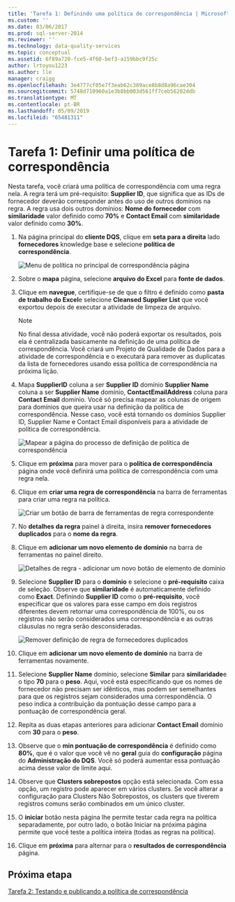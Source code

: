 ```yaml
---
title: 'Tarefa 1: Definindo uma política de correspondência | Microsoft Docs'
ms.custom: ''
ms.date: 03/06/2017
ms.prod: sql-server-2014
ms.reviewer: ''
ms.technology: data-quality-services
ms.topic: conceptual
ms.assetid: 6f89a720-fce5-4f60-bef3-a159bbc9f25c
author: lrtoyou1223
ms.author: lle
manager: craigg
ms.openlocfilehash: 3e4777cf05e7f3eab62c389ace8b8d8a96cae304
ms.sourcegitcommit: 5748d710960a1e3b8bb003d561ff7ceb56202ddb
ms.translationtype: MT
ms.contentlocale: pt-BR
ms.lasthandoff: 05/09/2019
ms.locfileid: "65481311"
---
```

# <a name="task-1-defining-a-matching-policy"></a>Tarefa 1: Definir uma política de correspondência
  Nesta tarefa, você criará uma política de correspondência com uma regra nela. A regra terá um pré-requisito: **Supplier ID**, que significa que as IDs de fornecedor deverão corresponder antes do uso de outros domínios na regra. A regra usa dois outros domínios: **Nome do fornecedor** com **similaridade** valor definido como **70%** e **Contact Email** com **similaridade** valor definido como **30%**.  
  
1.  Na página principal do **cliente DQS**, clique em **seta para a direita** lado **fornecedores** knowledge base e selecione **política de correspondência**.  
  
     ![Menu de política no principal de correspondência página](../../2014/tutorials/media/et-definingamatchingpolicy-01.jpg "correspondência de Menu de política na principal página")  
  
2.  Sobre o **mapa** página, selecione **arquivo do Excel** para **fonte de dados**.  
  
3.  Clique em **navegue**, certifique-se de que o filtro é definido como **pasta de trabalho do Excel**e selecione **Cleansed Supplier List** que você exportou depois de executar a atividade de limpeza de arquivo.  
  
    > [!NOTE]  
    >  No final dessa atividade, você não poderá exportar os resultados, pois ela é centralizada basicamente na definição de uma política de correspondência. Você criará um Projeto de Qualidade de Dados para a atividade de correspondência e o executará para remover as duplicatas da lista de fornecedores usando essa política de correspondência na próxima lição.  
  
4.  Mapa **SupplierID** coluna a ser **Supplier ID** domínio **Supplier Name** coluna a ser **Supplier Name** domínio,  **ContactEmailAddress** coluna para **Contact Email** domínio. Você só precisa mapear as colunas de origem para domínios que queira usar na definição da política de correspondência. Nesse caso, você está tornando os domínios Supplier ID, Supplier Name e Contact Email disponíveis para a atividade de política de correspondência.  
  
     ![Mapear a página do processo de definição de política de correspondência](../../2014/tutorials/media/et-definingamatchingpolicy-02.jpg "mapear a página do processo de definição de política de correspondência")  
  
5.  Clique em **próxima** para mover para o **política de correspondência** página onde você definirá uma política de correspondência com uma regra nela.  
  
6.  Clique em **criar uma regra de correspondência** na barra de ferramentas para criar uma regra na política.  
  
     ![Criar um botão de barra de ferramentas de regra correspondente](../../2014/tutorials/media/et-definingamatchingpolicy-03.jpg "criar um botão de barra de ferramentas de regra correspondente")  
  
7.  No **detalhes da regra** painel à direita, insira **remover fornecedores duplicados** para o **nome da regra**.  
  
8.  Clique em **adicionar um novo elemento de domínio** na barra de ferramentas no painel direito.  
  
     ![Detalhes de regra - adicionar um novo botão de elemento de domínio](../../2014/tutorials/media/et-definingamatchingpolicy-04.jpg "detalhes de regra - adicionar um novo botão de elemento de domínio")  
  
9. Selecione **Supplier ID** para o **domínio** e selecione o **pré-requisito** caixa de seleção. Observe que **similaridade** é automaticamente definido como **Exact**. Definindo **Supplier ID** como o **pré-requisito**, você especificar que os valores para esse campo em dois registros diferentes devem retornar uma correspondência de 100%, ou os registros não serão considerados uma correspondência e as outras cláusulas no regra serão desconsideradas.  
  
     ![Remover definição de regra de fornecedores duplicados](../../2014/tutorials/media/et-definingamatchingpolicy-05.jpg "remover fornecedores duplicados definição de regra")  
  
10. Clique em **adicionar um novo elemento de domínio** na barra de ferramentas novamente.  
  
11. Selecione **Supplier Name** domínio, selecione **Similar** para **similaridade**e o tipo **70** para o **peso**.  Aqui, você está especificando que os nomes de fornecedor não precisam ser idênticos, mas podem ser semelhantes para que os registros sejam considerados uma correspondência. O peso indica a contribuição da pontuação desse campo para a pontuação de correspondência geral.  
  
12. Repita as duas etapas anteriores para adicionar **Contact Email** domínio com **30** para o **peso**.  
  
13. Observe que o **min pontuação de correspondência** é definido como **80%**, que é o valor que você vê no **geral** guia do **configuração** página do **Administração do DQS**. Você só poderá aumentar essa pontuação acima desse valor de limite aqui.  
  
14. Observe que **Clusters sobrepostos** opção está selecionada. Com essa opção, um registro pode aparecer em vários clusters. Se você alterar a configuração para Clusters Não Sobrepostos, os clusters que tiverem registros comuns serão combinados em um único cluster.  
  
15. O **iniciar** botão nesta página lhe permite testar cada regra na política separadamente, por outro lado, o botão Iniciar na próxima página permite que você teste a política inteira (todas as regras na política).  
  
16. Clique em **próxima** para alternar para o **resultados de correspondência** página.  
  
## <a name="next-step"></a>Próxima etapa  
 [Tarefa 2: Testando e publicando a política de correspondência](../../2014/tutorials/task-2-testing-and-publishing-the-matching-policy.md)  
  
  
